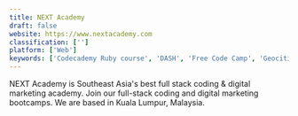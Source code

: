 ```yaml
---
title: NEXT Academy
draft: false 
website: https://www.nextacademy.com
classification: ['']
platform: ['Web']
keywords: ['Codecademy Ruby course', 'DASH', 'Free Code Camp', 'Geocities Site Builder', "Google's Python Class", 'LiveEdu.tv', 'Lynda', 'SoloLearn', 'The Odin Project', 'The Pragmatic Studio', 'Treehouse', 'Try Ruby', 'Udacity', 'Udemy', 'Zoombowi', 'edX', 'exercism']
---
```

NEXT Academy is Southeast Asia's best full stack coding & digital marketing academy. Join our full-stack coding and digital marketing bootcamps. We are based in Kuala Lumpur, Malaysia.